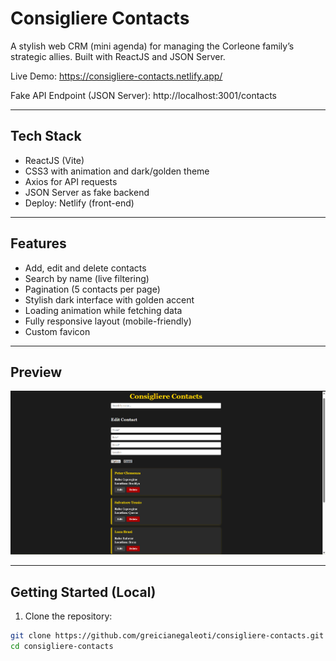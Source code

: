 # Consigliere Contacts

A stylish web CRM (mini agenda) for managing the Corleone family’s strategic allies. Built with ReactJS and JSON Server.

Live Demo:
https://consigliere-contacts.netlify.app/

Fake API Endpoint (JSON Server):
http://localhost:3001/contacts

---

## Tech Stack

- ReactJS (Vite)
- CSS3 with animation and dark/golden theme
- Axios for API requests
- JSON Server as fake backend
- Deploy: Netlify (front-end)

---

## Features

- Add, edit and delete contacts
- Search by name (live filtering)
- Pagination (5 contacts per page)
- Stylish dark interface with golden accent
- Loading animation while fetching data
- Fully responsive layout (mobile-friendly)
- Custom favicon

---

## Preview



![screenshot](./screenshot1.png) 


---

## Getting Started (Local)

1. Clone the repository:

```bash
git clone https://github.com/greicianegaleoti/consigliere-contacts.git
cd consigliere-contacts
